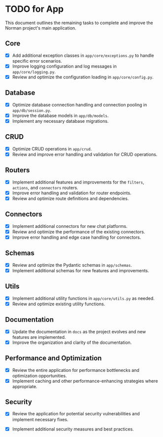 # TODO for App

This document outlines the remaining tasks to complete and improve the Norman project's main application.

## Core

- [x] Add additional exception classes in `app/core/exceptions.py` to handle specific error scenarios.
- [x] Improve logging configuration and log messages in `app/core/logging.py`.
- [x] Review and optimize the configuration loading in `app/core/config.py`.

## Database

- [x] Optimize database connection handling and connection pooling in `app/db/session.py`.
- [x] Improve the database models in `app/db/models`.
- [x] Implement any necessary database migrations.

## CRUD

- [x] Optimize CRUD operations in `app/crud`.
 - [x] Review and improve error handling and validation for CRUD operations.

## Routers

 - [x] Implement additional features and improvements for the `filters`, `actions`, and `connectors` routers.
 - [x] Improve error handling and validation for router endpoints.
 - [x] Review and optimize route definitions and dependencies.

## Connectors

- [x] Implement additional connectors for new chat platforms.
 - [x] Review and optimize the performance of the existing connectors.
 - [x] Improve error handling and edge case handling for connectors.

## Schemas

 - [x] Review and optimize the Pydantic schemas in `app/schemas`.
 - [x] Implement additional schemas for new features and improvements.

## Utils

 - [x] Implement additional utility functions in `app/core/utils.py` as needed.
 - [x] Review and optimize existing utility functions.

## Documentation

 - [x] Update the documentation in `docs` as the project evolves and new features are implemented.
 - [x] Improve the organization and clarity of the documentation.

## Performance and Optimization

 - [x] Review the entire application for performance bottlenecks and optimization opportunities.
 - [x] Implement caching and other performance-enhancing strategies where appropriate.

## Security

 - [x] Review the application for potential security vulnerabilities and implement necessary fixes.
 - [x] Implement additional security measures and best practices.


